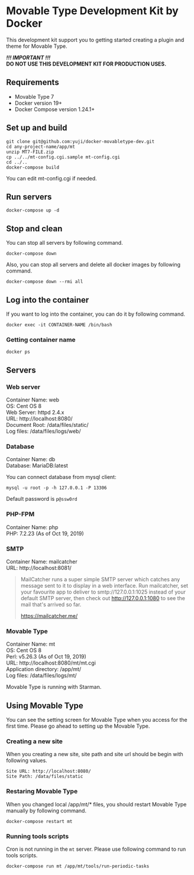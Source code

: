 # Movable Type Development Kit by Docker
This development kit support you to getting started creating a plugin and theme for  Movable Type.

***!!! IMPORTANT !!!***  
**DO NOT USE THIS DEVELOPMENT KIT FOR PRODUCTION USES.**


## Requirements
* Movable Type 7
* Docker version 19+
* Docker Compose version 1.24.1+

## Set up and build

```
git clone git@github.com:yuji/docker-movabletype-dev.git
cd any-project-name/app/mt
unzip MT7-FILE.zip
cp ../../mt-config.cgi.sample mt-config.cgi
cd ../..
docker-compose build
```

You can edit mt-config.cgi if needed.

## Run servers
```
docker-compose up -d
```

## Stop and clean
You can stop all servers by following command.

```
docker-compose down
```

Also, you can stop all servers and delete all docker images by following command.

```
docker-compose down --rmi all
```

## Log into the container
If you want to log into the container, you can do it by following command.

```
docker exec -it CONTAINER-NAME /bin/bash
```

### Getting container name

```
docker ps
```

## Servers

### Web server
Container Name: web  
OS: Cent OS 8  
Web Server: httpd 2.4.x  
URL: http://localhost:8080/  
Document Root: /data/files/static/  
Log files: /data/files/logs/web/

### Database
Container Name: db    
Database: MariaDB:latest

You can connect database from mysql client:

```
mysql -u root -p -h 127.0.0.1 -P 13306
```

Default password is `p@ssw0rd`

### PHP-FPM
Container Name: php  
PHP: 7.2.23 (As of Oct 19, 2019)

### SMTP
Container Name: mailcatcher  
URL: http://localhost:8081/

> MailCatcher runs a super simple SMTP server which catches any message sent to it to display in a web interface. Run mailcatcher, set your favourite app to deliver to smtp://127.0.0.1:1025 instead of your default SMTP server, then check out http://127.0.0.1:1080 to see the mail that's arrived so far.
>
> https://mailcatcher.me/

### Movable Type
Container Name: mt  
OS: Cent OS 8  
Perl: v5.26.3 (As of Oct 19, 2019)  
URL: http://localhost:8080/mt/mt.cgi  
Application directory: /app/mt/  
Log files: /data/files/logs/mt/

Movable Type is running with Starman.

## Using Movable Type
You can see the setting screen for Movable Type when you access for the first time. Please go ahead to setting up the Movable Type.

### Creating a new site
When you creating a new site, site path and site url should be begin with following values.

```
Site URL: http://localhost:8080/
Site Path: /data/files/static
```

### Restaring Movable Type
When you changed local /app/mt/* files, you should restart Movable Type manually by following command.

```
docker-compose restart mt
```

### Running tools scripts
Cron is not running in the `mt` server. Please use following command to run tools scripts.

```
docker-compose run mt /app/mt/tools/run-periodic-tasks
```

